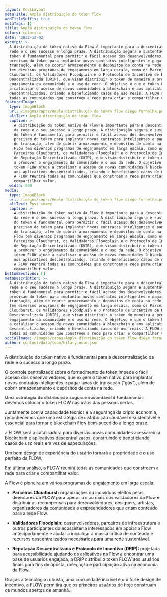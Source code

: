 ```yaml
---
layout: PostLayout
metaTitle: Ampla distribuição do token flow
addTitleSuffix: true
metaTags: []
title: Ampla distribuição do token flow
colors: colors-a
date: '2022-12-02'
excerpt: >-
  A distribuição do token nativo da Flow é importante para a descentralização da
  rede e o seu sucesso a longo prazo. A distribuição segura e sustentável do
  token é fundamental para permitir o fácil acesso dos desenvolvedores, que
  precisam do token para implantar novos contratos inteligentes e pagar taxas de
  transação, além de cobrir armazenamento e depósitos de conta na rede. A Flow
  tem diversos programas de engajamento em larga escala, como os Parceiros
  Cloudburst, os Validadores Floodplain e o Protocolo de Incentivo de Reputação
  Descentralizada (DRIP), que visam distribuir o token de maneira a promover o
  engajamento da comunidade e o uso da rede. O objetivo é que o token FLOW ajude
  a catalisar o acesso de novas comunidades à blockchain e aos aplicativos
  descentralizados, criando e beneficiando casos de uso reais. A FLOW reunirá
  todas as comunidades que constroem a rede para criar e compartilhar valor.
featuredImage:
  type: ImageBlock
  url: /images/capas/Ampla distribuição do token flow diego fornalha.png
  altText: Ampla distribuição do token flow
  caption: >-
    A distribuição do token nativo da Flow é importante para a descentralização
    da rede e o seu sucesso a longo prazo. A distribuição segura e sustentável
    do token é fundamental para permitir o fácil acesso dos desenvolvedores, que
    precisam do token para implantar novos contratos inteligentes e pagar taxas
    de transação, além de cobrir armazenamento e depósitos de conta na rede. A
    Flow tem diversos programas de engajamento em larga escala, como os
    Parceiros Cloudburst, os Validadores Floodplain e o Protocolo de Incentivo
    de Reputação Descentralizada (DRIP), que visam distribuir o token de maneira
    a promover o engajamento da comunidade e o uso da rede. O objetivo é que o
    token FLOW ajude a catalisar o acesso de novas comunidades à blockchain e
    aos aplicativos descentralizados, criando e beneficiando casos de uso reais.
    A FLOW reunirá todas as comunidades que constroem a rede para criar e
    compartilhar valor.
  width: 800
media:
  type: ImageBlock
  url: /images/capas/Ampla distribuição do token flow diego fornalha.png
  altText: Post image
  caption: >-
    A distribuição do token nativo da Flow é importante para a descentralização
    da rede e o seu sucesso a longo prazo. A distribuição segura e sustentável
    do token é fundamental para permitir o fácil acesso dos desenvolvedores, que
    precisam do token para implantar novos contratos inteligentes e pagar taxas
    de transação, além de cobrir armazenamento e depósitos de conta na rede. A
    Flow tem diversos programas de engajamento em larga escala, como os
    Parceiros Cloudburst, os Validadores Floodplain e o Protocolo de Incentivo
    de Reputação Descentralizada (DRIP), que visam distribuir o token de maneira
    a promover o engajamento da comunidade e o uso da rede. O objetivo é que o
    token FLOW ajude a catalisar o acesso de novas comunidades à blockchain e
    aos aplicativos descentralizados, criando e beneficiando casos de uso reais.
    A FLOW reunirá todas as comunidades que constroem a rede para criar e
    compartilhar valor.
bottomSections: []
metaDescription: >-
  A distribuição do token nativo da Flow é importante para a descentralização da
  rede e o seu sucesso a longo prazo. A distribuição segura e sustentável do
  token é fundamental para permitir o fácil acesso dos desenvolvedores, que
  precisam do token para implantar novos contratos inteligentes e pagar taxas de
  transação, além de cobrir armazenamento e depósitos de conta na rede. A Flow
  tem diversos programas de engajamento em larga escala, como os Parceiros
  Cloudburst, os Validadores Floodplain e o Protocolo de Incentivo de Reputação
  Descentralizada (DRIP), que visam distribuir o token de maneira a promover o
  engajamento da comunidade e o uso da rede. O objetivo é que o token FLOW ajude
  a catalisar o acesso de novas comunidades à blockchain e aos aplicativos
  descentralizados, criando e beneficiando casos de uso reais. A FLOW reunirá
  todas as comunidades que constroem a rede para criar e compartilhar valor.
socialImage: /images/capas/Ampla distribuição do token flow diego fornalha.png
author: content/data/team/hilary-ouse.json
---
```

A distribuição do token nativo é fundamental para a descentralização da rede e o sucesso a longo prazo.

O controle centralizado sobre o fornecimento de token impede o fácil acesso dos desenvolvedores, que exigem o token nativo para implantar novos contratos inteligentes e pagar taxas de transação (“gás”), além de cobrir armazenamento e depósitos de conta na rede.

Uma estratégia de distribuição segura e sustentável é fundamental: devemos colocar o token FLOW nas mãos das pessoas certas.

Juntamente com a capacidade técnica e a segurança da cripto economia, reconhecemos que uma estratégia de distribuição saudável e sustentável é essencial para tornar o blockchain Flow bem-sucedido a longo prazo.

a FLOW será a catalisadora para diversas novas comunidades acessarem a blockchain e aplicativos descentralizados, construindo e beneficiando casos de uso reais em vez de especulações.

Um bom design de experiência do usuário tornará a propriedade e o uso perfeito da FLOW.

Em última análise, a FLOW reunirá todas as comunidades que constroem a rede para criar e compartilhar valor.

A Flow é pioneira em vários programas de engajamento em larga escala:

*   **Parceiros Cloudburst:** organizações ou indivíduos eleitos pelos detentores da FLOW para operar um ou mais nós validadores da Flow e distribuir as recompensas para desenvolvedores, designers, artistas, organizadores da comunidade e empreendedores que criam conteúdo para a rede Flow.

*   **Validadores Floodplain:** desenvolvedores, parceiros de infraestrutura e outros participantes do ecossistema interessados em apoiar a Flow antecipadamente e ajudar a inicializar a massa crítica de conteúdo e recursos descentralizados necessários para uma rede sustentável.

*   **Reputação Descentralizada e Protocolo de Incentivo (DRIP):** projetada para acessibilidade ajudando os aplicativos na Flow a encontrar uma base de usuários engajada, a DRIP distribui o token FLOW aos usuários finais para fins de aposta, delegação e participação ativa na economia da Flow.

Graças à tecnologia robusta, uma comunidade incrível e um forte design de incentivo, a FLOW permitirá que os primeiros usuários de hoje construam os mundos abertos de amanhã.


